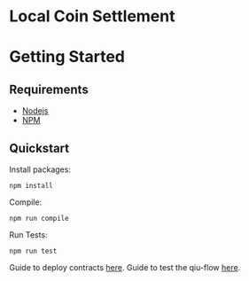 # Local Coin Settlement

# Getting Started

## Requirements

- [Nodejs](https://nodejs.org/en/)
- [NPM](https://www.npmjs.com/)

## Quickstart

Install packages:

```
npm install
```

Compile:

```
npm run compile
```

Run Tests:

```
npm run test
```

Guide to deploy contracts [here](/docs/deploy.md).
Guide to test the qiu-flow [here](/docs/qiu-flow.md).
